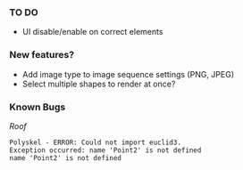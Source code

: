 ### TO DO

- UI disable/enable on correct elements

### New features?

- Add image type to image sequence settings (PNG, JPEG)
- Select multiple shapes to render at once?

### Known Bugs

_Roof_

```
Polyskel - ERROR: Could not import euclid3.
Exception occurred: name 'Point2' is not defined
name 'Point2' is not defined
```
